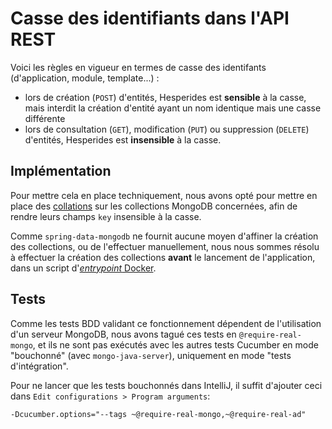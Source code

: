# Casse des identifiants dans l'API REST

Voici les règles en vigueur en termes de casse des identifants (d'application, module, template...) :
- lors de création (`POST`) d'entités, Hesperides est **sensible** à la casse,
mais interdit la création d'entité ayant un nom identique mais une casse différente
- lors de consultation (`GET`), modification (`PUT`) ou suppression (`DELETE`) d'entités, Hesperides est **insensible** à la casse.

## Implémentation

Pour mettre cela en place techniquement, nous avons opté pour mettre en place des [collations](https://docs.mongodb.com/manual/reference/collation/)
sur les collections MongoDB concernées, afin de rendre leurs champs `key` insensible à la casse.

Comme `spring-data-mongodb` ne fournit aucune moyen d'affiner la création des collections,
ou de l'effectuer manuellement, nous nous sommes résolu à effectuer la création des collections **avant** le lancement de l'application,
dans un script d'[_entrypoint_ Docker](/docker_entrypoint.sh).

## Tests

Comme les tests BDD validant ce fonctionnement dépendent de l'utilisation d'un serveur MongoDB,
nous avons tagué ces tests en `@require-real-mongo`, et ils ne sont pas exécutés avec les autres tests Cucumber
en mode "bouchonné" (avec `mongo-java-server`), uniquement en mode "tests d'intégration".

Pour ne lancer que les tests bouchonnés dans IntelliJ, il suffit d'ajouter ceci dans `Edit configurations > Program arguments`:

    -Dcucumber.options="--tags ~@require-real-mongo,~@require-real-ad"
